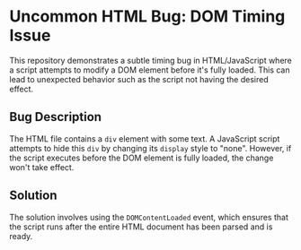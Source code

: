 # Uncommon HTML Bug: DOM Timing Issue
This repository demonstrates a subtle timing bug in HTML/JavaScript where a script attempts to modify a DOM element before it's fully loaded. This can lead to unexpected behavior such as the script not having the desired effect.

## Bug Description
The HTML file contains a `div` element with some text. A JavaScript script attempts to hide this `div` by changing its `display` style to "none". However, if the script executes before the DOM element is fully loaded, the change won't take effect.

## Solution
The solution involves using the `DOMContentLoaded` event, which ensures that the script runs after the entire HTML document has been parsed and is ready.